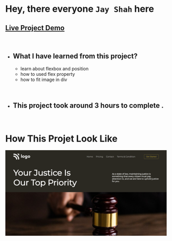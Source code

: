 # Hey, there everyone `Jay Shah` here

## [Live Project Demo](https://trend-in-2025.netlify.app/)

<br>

- ## What I have learned from this project?
    - learn about flexbox and position
    - how to used flex property
    - how to fit image in div

<br>

- ## This project took around 3 hours to complete .
<br>

# How This Projet Look Like
![Cloud](./assets/project-3.png)